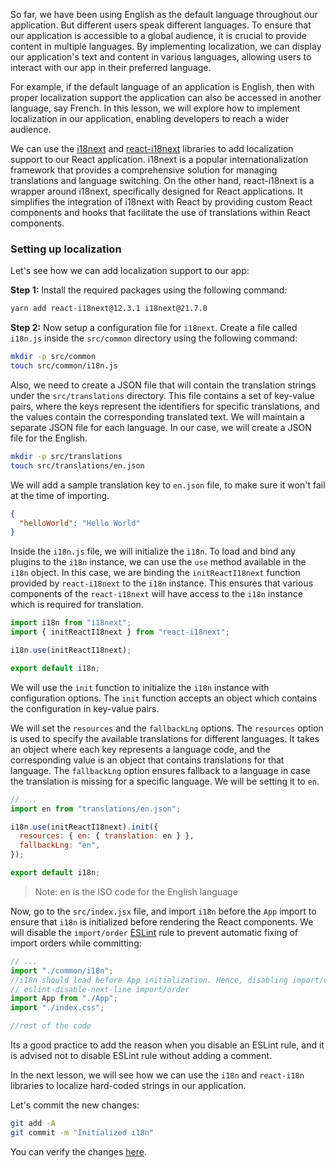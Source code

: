 So far, we have been using English as the default language throughout our application. But different users speak different languages. To ensure that our application is accessible to a global audience, it is crucial to provide content in multiple languages. By implementing localization, we can display our application's text and content in various languages, allowing users to interact with our app in their preferred language.

For example, if the default language of an application is English, then with proper localization support the application can also be accessed in another language, say French. In this lesson, we will explore how to implement localization in our application, enabling developers to reach a wider audience.

We can use the [i18next](https://www.i18next.com) and [react-i18next](https://yarnpkg.com/package?name=react-i18next) libraries to add localization support to our React application. i18next is a popular internationalization framework that provides a comprehensive solution for managing translations and language switching. On the other hand, react-i18next is a wrapper around i18next, specifically designed for React applications. It simplifies the integration of i18next with React by providing custom React components and hooks that facilitate the use of translations within React components.

### Setting up localization

Let's see how we can add localization support to our app:

**Step 1:** Install the required packages using the following command:

```bash
yarn add react-i18next@12.3.1 i18next@21.7.0
```

**Step 2:** Now setup a configuration file for `i18next`. Create a file called `i18n.js` inside the `src/common` directory using the following command:

```bash
mkdir -p src/common
touch src/common/i18n.js
```

Also, we need to create a JSON file that will contain the translation strings under the `src/translations` directory. This file contains a set of key-value pairs, where the keys represent the identifiers for specific translations, and the values contain the corresponding translated text. We will maintain a separate JSON file for each language. In our case, we will create a JSON file for the English.

```bash
mkdir -p src/translations
touch src/translations/en.json
```

We will add a sample translation key to `en.json` file, to make sure it won't fail at the time of importing.

```json
{
  "helloWorld": "Hello World"
}
```

Inside the `i18n.js` file, we will initialize the `i18n`. To load and bind any plugins to the `i18n` instance, we can use the `use` method available in the `i18n` object. In this case, we are binding the `initReactI18next` function provided by `react-i18next` to the `i18n` instance. This ensures that various components of the `react-i18next` will have access to the `i18n` instance which is required for translation.

```js
import i18n from "i18next";
import { initReactI18next } from "react-i18next";

i18n.use(initReactI18next);

export default i18n;
```

We will use the `init` function to initialize the `i18n` instance with configuration options. The `init` function accepts an object which contains the configuration in key-value pairs.

We will set the `resources` and the `fallbackLng` options. The `resources` option is used to specify the available translations for different languages. It takes an object where each key represents a language code, and the corresponding value is an object that contains translations for that language. The `fallbackLng` option ensures fallback to a language in case the translation is missing for a specific language. We will be setting it to `en`.

```js {3, 6-7}
// ...
import en from "translations/en.json";

i18n.use(initReactI18next).init({
  resources: { en: { translation: en } },
  fallbackLng: "en",
});

export default i18n;
```

> Note: en is the ISO code for the English language

Now, go to the `src/index.jsx` file, and import `i18n` before the `App` import to ensure that `i18n` is initialized before rendering the React components. We will disable the `import/order` [ESLint](https://eslint.org) rule to prevent automatic fixing of import orders while committing:

```jsx {2}
// ...
import "./common/i18n";
//i18n should load before App initialization. Hence, disabling import/order rule.
// eslint-disable-next-line import/order
import App from "./App";
import "./index.css";

//rest of the code
```

Its a good practice to add the reason when you disable an ESLint rule, and it is advised not to disable ESLint rule without adding a comment.

In the next lesson, we will see how we can use the `i18n` and `react-i18n` libraries to localize hard-coded strings in our application.

Let's commit the new changes:

```bash
git add -A
git commit -m "Initialized i18n"
```

You can verify the changes [here](https://github.com/bigbinary/smile-cart-frontend/commit/ae1c0e001c2579bb036b209709548adcabd22a52).
